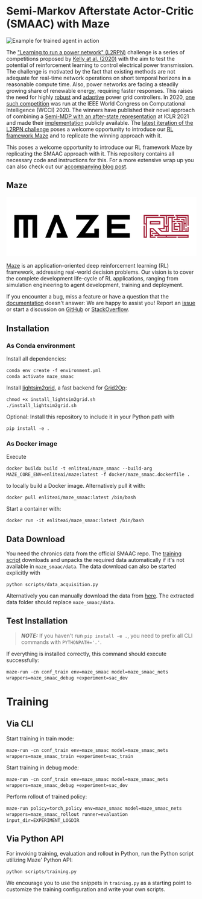 # Semi-Markov Afterstate Actor-Critic (SMAAC) with Maze

![Example for trained agent in action](https://cdn-images-1.medium.com/max/873/1*qYrrwQLdkf21voqSXGQ7zQ.gif)


The ["Learning to run a power network" (L2RPN)](https://l2rpn.chalearn.org/) challenge is a series of competitions proposed by [Kelly at al. (2020)](https://arxiv.org/pdf/2003.07339.pdf) with the aim to test the potential of reinforcement learning to control electrical power transmission. The challenge is motivated by the fact that existing methods are not adequate for real-time network operations on short temporal horizons in a reasonable compute time. Also, power networks are facing a steadily growing share of renewable energy, requiring faster responses. This raises the need for highly [robust](https://competitions.codalab.org/competitions/25426) and [adaptive](https://competitions.codalab.org/competitions/25427) power grid controllers.
In 2020, [one such competition](https://competitions.codalab.org/competitions/24902) was run at the IEEE World Congress on Computational Intelligence (WCCI) 2020. The winners have published their novel approach of combining a [Semi-MDP with an after-state representation](https://openreview.net/pdf?id=LmUJqB1Cz8) at ICLR 2021 and made their [implementation](https://github.com/KAIST-AILab/SMAAC) publicly available. The [latest iteration of the L2RPN challenge](https://icaps21.icaps-conference.org/Competitions/) poses a welcome opportunity to introduce our [RL framework Maze](https://github.com/enlite-ai/maze) and to replicate the winning approach with it.

This poses a welcome opportunity to introduce our RL framework Maze by replicating the SMAAC approach with it. This repository contains all necessary code and instructions for this. For a more extensive wrap up you can also check out our [accompanying blog post](https://medium.com/).


## Maze

![Banner](https://github.com/enlite-ai/maze/raw/main/docs/source/logos/main_logo.png)

[Maze](https://github.com/enlite-ai/maze) is an application-oriented deep reinforcement learning (RL) framework, addressing real-world decision problems.
Our vision is to cover the complete development life-cycle of RL applications, ranging from simulation engineering to agent development, training and deployment.
  
If you encounter a bug, miss a feature or have a question that the [documentation](https://maze-rl.readthedocs.io/) doesn't answer: We are happy to assist you! Report an [issue](https://github.com/enlite-ai/maze/issues) or start a discussion on [GitHub](https://github.com/enlite-ai/maze/discussions) or [StackOverflow](https://stackoverflow.com/questions/tagged/maze-rl).


## Installation 

### As Conda environment

Install all dependencies:
```shell
conda env create -f environment.yml
conda activate maze_smaac
```

Install [lightsim2grid](https://github.com/BDonnot/lightsim2grid), a fast backend for [Grid2Op](https://github.com/rte-france/Grid2Op):
```shell
chmod +x install_lightsim2grid.sh
./install_lightsim2grid.sh
```

Optional: Install this repository to include it in your Python path with
```shell
pip install -e .
```

### As Docker image

Execute   
```shell
docker buildx build -t enliteai/maze_smaac --build-arg MAZE_CORE_ENV=enliteai/maze:latest -f docker/maze_smaac.dockerfile .
```
to locally build a Docker image. Alternatively pull it with:
```shell
docker pull enliteai/maze_smaac:latest /bin/bash
```
Start a container with:
```shell
docker run -it enliteai/maze_smaac:latest /bin/bash
```

## Data Download

You need the chronics data from the official SMAAC repo. The [training script](#via-python-api) downloads and unpacks the required data automatically if it's not available in `maze_smaac/data`. The data download can also be started explicitly with
```shell
python scripts/data_acquisition.py
```

Alternatively you can manually download the data from [here](https://drive.google.com/file/d/15oW1Wq7d6cu6EFS2P7A0cRhyv8u_UqWA/view?usp=sharing). The extracted data folder should replace `maze_smaac/data`.

## Test Installation

> **_NOTE:_**  If you haven't run `pip install -e .`, you need to prefix all CLI commands with `PYTHONPATH='.'`.

If everything is installed correctly, this command should execute successfully:
```shell
maze-run -cn conf_train env=maze_smaac model=maze_smaac_nets wrappers=maze_smaac_debug +experiment=sac_dev

```

# Training

## Via CLI 

Start training in train mode: 
```shell
maze-run -cn conf_train env=maze_smaac model=maze_smaac_nets wrappers=maze_smaac_train +experiment=sac_train
```

Start training in debug mode: 
```shell
maze-run -cn conf_train env=maze_smaac model=maze_smaac_nets wrappers=maze_smaac_debug +experiment=sac_dev
```

Perform rollout of trained policy:
```shell
maze-run policy=torch_policy env=maze_smaac model=maze_smaac_nets wrappers=maze_smaac_rollout runner=evaluation input_dir=EXPERIMENT_LOGDIR
``` 

## Via Python API 

For invoking training, evaluation and rollout in Python, run the Python script utilizing Maze' Python API:  
```shell
python scripts/training.py
```
We encourage you to use the snippets in `training.py` as a starting point to customize the training configuration and write your own scripts.   
